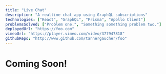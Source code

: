 ```yaml
---
title: "Live Chat"
description: "A realtime chat app using GraphQL subscriptions"
technologies: ["React", "GraphQL", "Prisma", "Apollo Client"]
problemsSolved: ["Problem one.", "Something something problem two."]
deployedUrl: "https://foo.com"
vimeoUrl: "https://player.vimeo.com/video/377947818"
githubRepo: "http://www.github.com/tannergaucher/foo"
---
```


# Coming Soon!
